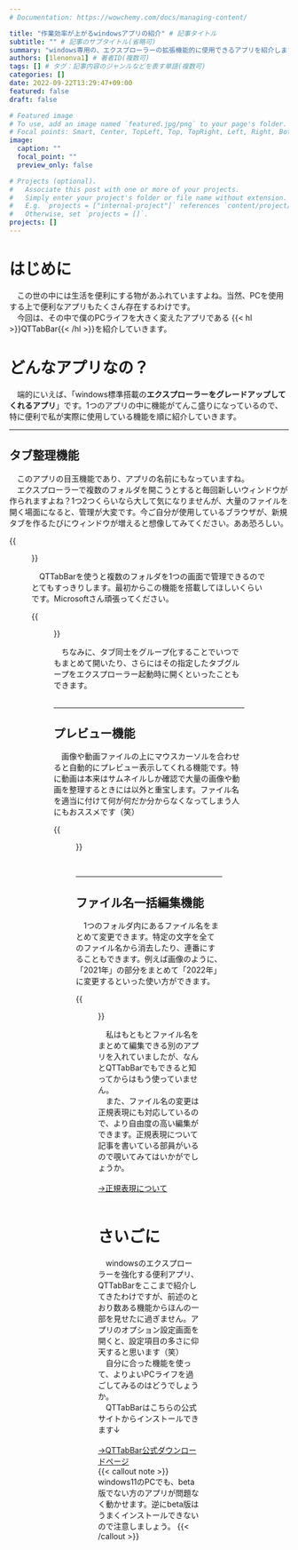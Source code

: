 ```yaml
---
# Documentation: https://wowchemy.com/docs/managing-content/

title: "作業効率が上がるwindowsアプリの紹介" # 記事タイトル
subtitle: "" # 記事のサブタイトル(省略可)
summary: "windows専用の、エクスプローラーの拡張機能的に使用できるアプリを紹介します。" # 要約：記事の中身を端的に表す短い文章
authors: [1lenonva1] # 著者ID(複数可)
tags: [] # タグ：記事内容のジャンルなどを表す単語(複数可)
categories: []
date: 2022-09-22T13:29:47+09:00
featured: false
draft: false

# Featured image
# To use, add an image named `featured.jpg/png` to your page's folder.
# Focal points: Smart, Center, TopLeft, Top, TopRight, Left, Right, BottomLeft, Bottom, BottomRight.
image:
  caption: ""
  focal_point: ""
  preview_only: false

# Projects (optional).
#   Associate this post with one or more of your projects.
#   Simply enter your project's folder or file name without extension.
#   E.g. `projects = ["internal-project"]` references `content/project/deep-learning/index.md`.
#   Otherwise, set `projects = []`.
projects: []
---
```

# はじめに
　この世の中には生活を便利にする物があふれていますよね。当然、PCを使用する上で便利なアプリもたくさん存在するわけです。  
　今回は、その中で僕のPCライフを大きく変えたアプリである {{< hl >}}QTTabBar{{< /hl >}}を紹介していきます。
<br>

# どんなアプリなの？
　端的にいえば、「windows標準搭載の**エクスプローラーをグレードアップしてくれるアプリ**」です。1つのアプリの中に機能がてんこ盛りになっているので、特に便利で私が実際に使用している機能を順に紹介していきます。

***
## タブ整理機能
　このアプリの目玉機能であり、アプリの名前にもなっていますね。  
　エクスプローラーで複数のフォルダを開こうとすると毎回新しいウィンドウが作られますよね？1つ2つくらいなら大して気になりませんが、大量のファイルを開く場面になると、管理が大変です。今ご自分が使用しているブラウザが、新規タブを作るたびにウィンドウが増えると想像してみてください。ああ恐ろしい。  

{{<figure src="スクリーンショット ごちゃ.png" title="フォルダが散らかってるの図">}}

　QTTabBarを使うと複数のフォルダを1つの画面で管理できるのでとてもすっきりします。最初からこの機能を搭載してほしいくらいです。Microsoftさん頑張ってください。  

{{<figure src="スクリーンショット すっきり.png" title="ウィンドウ1つですっきりの図">}}

　ちなみに、タブ同士をグループ化することでいつでもまとめて開いたり、さらにはその指定したタブグループをエクスプローラー起動時に開くといったこともできます。  
<br>

***
## プレビュー機能
　画像や動画ファイルの上にマウスカーソルを合わせると自動的にプレビュー表示してくれる機能です。特に動画は本来はサムネイルしか確認で大量の画像や動画を整理するときには以外と重宝します。ファイル名を適当に付けて何が何だか分からなくなってしまう人にもおススメです（笑）  

{{<figure src="スクリーンショット　プレビュー.jpg" title="プレビュー機能（諸事情により直撮り）">}}

<br>

***
## ファイル名一括編集機能
　1つのフォルダ内にあるファイル名をまとめて変更できます。特定の文字を全てのファイル名から消去したり、連番にすることもできます。例えば画像のように、「2021年」の部分をまとめて「2022年」に変更するといった使い方ができます。  

{{<figure src="スクリーンショット リネーム.png" title="リネーム機能">}}

　私はもともとファイル名をまとめて編集できる別のアプリを入れていましたが、なんとQTTabBarでもできると知ってからはもう使っていません。  
　また、ファイル名の変更は正規表現にも対応しているので、より自由度の高い編集ができます。正規表現について記事を書いている部員がいるので覗いてみてはいかがでしょうか。  
<br>
[→正規表現について](https://blog.opuappnavi.com/post/reguler-expression-introduce/)  
<br>

# さいごに
　windowsのエクスプローラーを強化する便利アプリ、QTTabBarをここまで紹介してきたわけですが、前述のとおり数ある機能からほんの一部を見せたに過ぎません。アプリのオプション設定画面を開くと、設定項目の多さに仰天すると思います（笑）  
　自分に合った機能を使って、よりよいPCライフを過ごしてみるのはどうでしょうか。  
　QTTabBarはこちらの公式サイトからインストールできます↓  
<br>
[→QTTabBar公式ダウンロードページ](http://qttabbar-ja.wikidot.com/)  
{{< callout note >}}
windows11のPCでも、beta版でない方のアプリが問題なく動かせます。逆にbeta版はうまくインストールできないので注意しましょう。
{{< /callout >}}